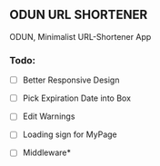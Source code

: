 
## ODUN URL SHORTENER
ODUN, Minimalist URL-Shortener App

### Todo: 
- [ ] Better Responsive Design
- [ ] Pick Expiration Date into Box
- [ ]  Edit Warnings
- [ ]  Loading sign for MyPage
- [ ] Middleware*


